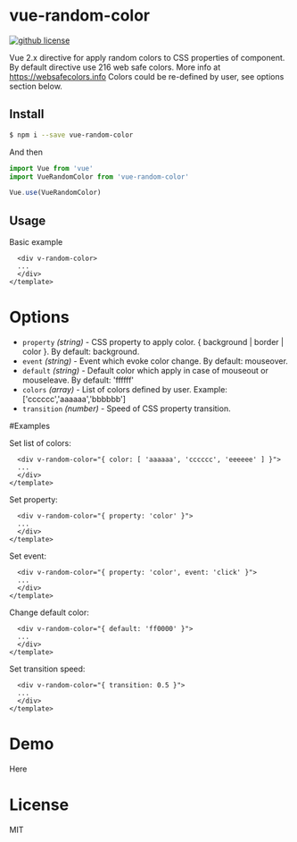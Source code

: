 # vue-random-color


[![github license](https://badgen.net/github/license/acidbeast/vue-random-color)](https://github.com/acidbeast/vue-random-color/blob/master/LICENSE)


Vue 2.x directive for apply random colors to CSS properties of component.
By default directive use 216 web safe colors. More info at https://websafecolors.info
Colors could be re-defined by user, see options section below.


## Install

```bash
$ npm i --save vue-random-color
```

And then

```javascript
import Vue from 'vue'
import VueRandomColor from 'vue-random-color'

Vue.use(VueRandomColor)
```

## Usage

Basic example

```vue
  <div v-random-color>
  ...
  </div>
</template>
```

# Options
* `property` _(string)_ - CSS property to apply color. { background | border | color }.  By default: background.
* `event` _(string)_ - Event which evoke color change. By default: mouseover.
* `default` _(string)_ - Default color which apply in case of mouseout or mouseleave. By default: 'ffffff'
* `colors` _(array)_ - List of colors defined by user. Example: ['cccccc','aaaaaa','bbbbbb']
* `transition` _(number)_ - Speed of CSS property transition.


#Examples

Set list of colors:

```vue
  <div v-random-color="{ color: [ 'aaaaaa', 'cccccc', 'eeeeee' ] }">
  ...
  </div>
</template>
```

Set property:

```vue
  <div v-random-color="{ property: 'color' }">
  ...
  </div>
</template>
```

Set event:

```vue
  <div v-random-color="{ property: 'color', event: 'click' }">
  ...
  </div>
</template>
```

Change default color:

```vue
  <div v-random-color="{ default: 'ff0000' }">
  ...
  </div>
</template>
```

Set transition speed:

```vue
  <div v-random-color="{ transition: 0.5 }">
  ...
  </div>
</template>
```

# Demo

Here

# License

MIT

